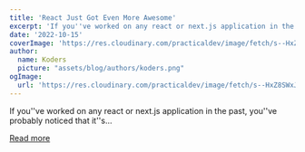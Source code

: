 ```yaml
---
title: 'React Just Got Even More Awesome'
excerpt: 'If you''ve worked on any react or next.js application in the past, you''ve probably noticed that it''s...'
date: '2022-10-15'
coverImage: 'https://res.cloudinary.com/practicaldev/image/fetch/s--HxZ8SWxJ--/c_imagga_scale,f_auto,fl_progressive,h_420,q_auto,w_1000/https://dev-to-uploads.s3.amazonaws.com/uploads/articles/zr0sr1tumh9cir43nept.png'
author:
  name: Koders
  picture: "assets/blog/authors/koders.png"
ogImage:
  url: 'https://res.cloudinary.com/practicaldev/image/fetch/s--HxZ8SWxJ--/c_imagga_scale,f_auto,fl_progressive,h_420,q_auto,w_1000/https://dev-to-uploads.s3.amazonaws.com/uploads/articles/zr0sr1tumh9cir43nept.png'
---
```


If you''ve worked on any react or next.js application in the past, you''ve probably noticed that it''s...

[Read more](https://dev.to/dayvster/react-just-got-even-more-awesome-f15)
